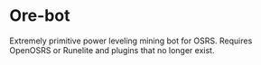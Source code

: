 # Ore-bot
Extremely primitive power leveling mining bot for OSRS. Requires OpenOSRS or Runelite and plugins that no longer exist. 
